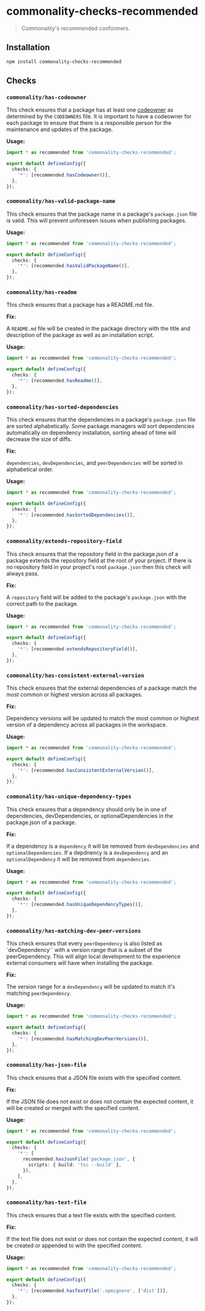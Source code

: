 # commonality-checks-recommended

> Commonality's recommended conformers.

## Installation

```sh
npm install commonality-checks-recommended
```

## Checks

### `commonality/has-codeowner`

This check ensures that a package has at least one [codeowner](https://www.commonality.co/docs/codeowners) as determined by the `CODEOWNERS` file. It is important to have a codeowner for each package to ensure that there is a responsible person for the maintenance and updates of the package.

**Usage:**

```ts
import * as recommended from 'commonality-checks-recommended';

export default defineConfig({
  checks: {
    '*': [recommended.hasCodeowner()],
  },
});
```

### `commonality/has-valid-package-name`

This check ensures that the package name in a package's `package.json` file is valid. This will prevent unforeseen issues when publishing packages.

**Usage:**

```ts
import * as recommended from 'commonality-checks-recommended';

export default defineConfig({
  checks: {
    '*': [recommended.hasValidPackageName()],
  },
});
```

### `commonality/has-readme`

This check ensures that a package has a README.md file.

**Fix:**

A `README.md` file will be created in the package directory with the title and description of the package as well as an installation script.

**Usage:**

```ts
import * as recommended from 'commonality-checks-recommended';

export default defineConfig({
  checks: {
    '*': [recommended.hasReadme()],
  },
});
```

### `commonality/has-sorted-dependencies`

This check ensures that the dependencies in a package's `package.json` file are sorted alphabetically. Some package managers will sort dependencies automatically on dependency installation, sorting ahead of time will decrease the size of diffs.

**Fix:**

`dependencies`, `devDependencies`, and `peerDependencies` will be sorted in alphabetical order.

**Usage:**

```ts
import * as recommended from 'commonality-checks-recommended';

export default defineConfig({
  checks: {
    '*': [recommended.hasSortedDependencies()],
  },
});
```

### `commonality/extends-repository-field`

This check ensures that the repository field in the package.json of a package extends the repository field at the root of your project. If there is no repository field in your project's root `package.json` then this check will always pass.

**Fix:**

A `repository` field will be added to the package's `package.json` with the correct path to the package.

**Usage:**

```ts
import * as recommended from 'commonality-checks-recommended';

export default defineConfig({
  checks: {
    '*': [recommended.extendsRepositoryField()],
  },
});
```

### `commonality/has-consistent-external-version`

This check ensures that the external dependencies of a package match the most common or highest version across all packages.

**Fix:**

Dependency versions will be updated to match the most common or highest version of a dependency across all packages in the workspace.

**Usage:**

```ts
import * as recommended from 'commonality-checks-recommended';

export default defineConfig({
  checks: {
    '*': [recommended.hasConsistentExternalVersion()],
  },
});
```

### `commonality/has-unique-dependency-types`

This check ensures that a dependency should only be in one of dependencies, devDependencies, or optionalDependencies in the package.json of a package.

**Fix:**

If a dependency is a `dependency` it will be removed from `devDependencies` and `optionalDependencies`. If a depdnency is a `devDependency` and an `optionalDependency` it will be removed from `dependencies`.

**Usage:**

```ts
import * as recommended from 'commonality-checks-recommended';

export default defineConfig({
  checks: {
    '*': [recommended.hasUniqueDependencyTypes()],
  },
});
```

### `commonality/has-matching-dev-peer-versions`

This check ensures that every `peerDependency` is also listed as `devDependency`` with a version range that is a subset of the peerDependency. This will align local development to the experience external consumers will have when installing the package.

**Fix:**

The version range for a `devDependency` will be updated to match it's matching `peerDependency`.

**Usage:**

```ts
import * as recommended from 'commonality-checks-recommended';

export default defineConfig({
  checks: {
    '*': [recommended.hasMatchingDevPeerVersions()],
  },
});
```

### `commonality/has-json-file`

This check ensures that a JSON file exists with the specified content.

**Fix:**

If the JSON file does not exist or does not contain the expected content, it will be created or merged with the specified content.

**Usage:**

```ts
import * as recommended from 'commonality-checks-recommended';

export default defineConfig({
  checks: {
    '*': [
      recommended.hasJsonFile('package.json', {
        scripts: { build: 'tsc --build' },
      }),
    ],
  },
});
```

### `commonality/has-text-file`

This check ensures that a text file exists with the specified content.

**Fix:**

If the text file does not exist or does not contain the expected content, it will be created or appended to with the specified content.

**Usage:**

```ts
import * as recommended from 'commonality-checks-recommended';

export default defineConfig({
  checks: {
    '*': [recommended.hasTextFile('.npmignore', ['dist'])],
  },
});
```
